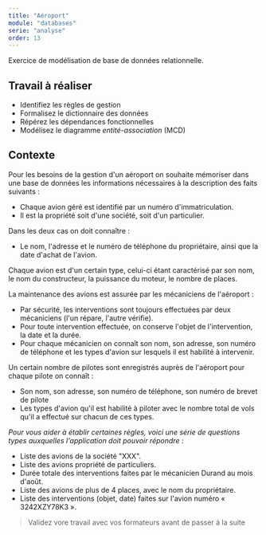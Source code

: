 ```yaml
---
title: "Aéroport"
module: "databases"
serie: "analyse"
order: 13
---
```


Exercice de modélisation de base de données relationnelle.

## Travail à réaliser

- Identifiez les règles de gestion
- Formalisez le dictionnaire des données
- Répérez les dépendances fonctionnelles
- Modélisez le diagramme *entité-association* (MCD)

## Contexte 

Pour les besoins de la gestion d'un aéroport on souhaite mémoriser dans une base de données les informations nécessaires à la description des faits suivants : 

- Chaque avion géré est identifié par un numéro d'immatriculation. 
- Il est la propriété soit d'une société, soit d'un particulier.

Dans les deux cas on doit connaître : 
- Le nom, l'adresse et le numéro de téléphone du propriétaire, ainsi que la date d'achat de l'avion.

Chaque avion est d'un certain type, celui-ci étant caractérisé par son nom, le nom du constructeur, la puissance du moteur, le nombre de places.

La maintenance des avions est assurée par les mécaniciens de l'aéroport : 
- Par sécurité, les interventions sont toujours effectuées par deux mécaniciens (l'un répare, l'autre vérifie). 
- Pour toute intervention effectuée, on conserve l'objet de l'intervention, la date et la durée. 
- Pour chaque mécanicien on connaît son nom, son adresse, son numéro de téléphone et les types d'avion sur lesquels il est habilité à intervenir. 

Un certain nombre de pilotes sont enregistrés auprès de l'aéroport pour chaque pilote on connaît : 
- Son nom, son adresse, son numéro de téléphone, son numéro de brevet de pilote
- Les types d'avion qu'il est habilité à piloter avec le nombre total de vols qu'il a effectué sur chacun de ces types. 


*Pour vous aider à établir certaines règles, voici une série de questions types auxquelles l'application doit pouvoir répondre :*

-	Liste des avions de la société "XXX".
-	Liste des avions propriété de particuliers. 
-	Durée totale des interventions faites par le mécanicien Durand au mois d'août. 
-	Liste des avions de plus de 4 places, avec le nom du propriétaire. 
-	Liste des interventions (objet, date) faites sur l'avion numéro « 3242XZY78K3 ». 


> Validez vore travail avec vos formateurs avant de passer à la suite
